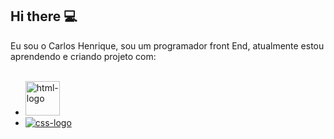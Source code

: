 ## Hi there :computer:

Eu sou o Carlos Henrique, sou um programador front End, atualmente estou aprendendo e criando projeto com:
<br>
<br>
- <a href="http://google.com"><img src="https://img.shields.io/badge/HTML-e34c26?style=flat&logo=html5&logoColor=white" alt="html-logo" width="55px"/>
- <img src="https://img.shields.io/badge/CSS-563d7c?&style=flat&logo=css3&logoColor=white" alt="css-logo" />
